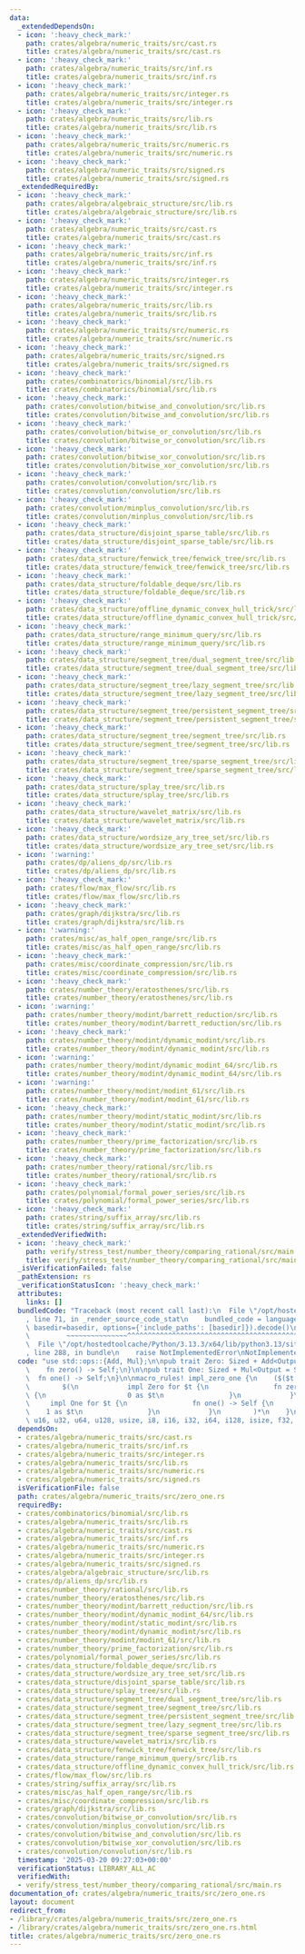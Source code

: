 ```yaml
---
data:
  _extendedDependsOn:
  - icon: ':heavy_check_mark:'
    path: crates/algebra/numeric_traits/src/cast.rs
    title: crates/algebra/numeric_traits/src/cast.rs
  - icon: ':heavy_check_mark:'
    path: crates/algebra/numeric_traits/src/inf.rs
    title: crates/algebra/numeric_traits/src/inf.rs
  - icon: ':heavy_check_mark:'
    path: crates/algebra/numeric_traits/src/integer.rs
    title: crates/algebra/numeric_traits/src/integer.rs
  - icon: ':heavy_check_mark:'
    path: crates/algebra/numeric_traits/src/lib.rs
    title: crates/algebra/numeric_traits/src/lib.rs
  - icon: ':heavy_check_mark:'
    path: crates/algebra/numeric_traits/src/numeric.rs
    title: crates/algebra/numeric_traits/src/numeric.rs
  - icon: ':heavy_check_mark:'
    path: crates/algebra/numeric_traits/src/signed.rs
    title: crates/algebra/numeric_traits/src/signed.rs
  _extendedRequiredBy:
  - icon: ':heavy_check_mark:'
    path: crates/algebra/algebraic_structure/src/lib.rs
    title: crates/algebra/algebraic_structure/src/lib.rs
  - icon: ':heavy_check_mark:'
    path: crates/algebra/numeric_traits/src/cast.rs
    title: crates/algebra/numeric_traits/src/cast.rs
  - icon: ':heavy_check_mark:'
    path: crates/algebra/numeric_traits/src/inf.rs
    title: crates/algebra/numeric_traits/src/inf.rs
  - icon: ':heavy_check_mark:'
    path: crates/algebra/numeric_traits/src/integer.rs
    title: crates/algebra/numeric_traits/src/integer.rs
  - icon: ':heavy_check_mark:'
    path: crates/algebra/numeric_traits/src/lib.rs
    title: crates/algebra/numeric_traits/src/lib.rs
  - icon: ':heavy_check_mark:'
    path: crates/algebra/numeric_traits/src/numeric.rs
    title: crates/algebra/numeric_traits/src/numeric.rs
  - icon: ':heavy_check_mark:'
    path: crates/algebra/numeric_traits/src/signed.rs
    title: crates/algebra/numeric_traits/src/signed.rs
  - icon: ':heavy_check_mark:'
    path: crates/combinatorics/binomial/src/lib.rs
    title: crates/combinatorics/binomial/src/lib.rs
  - icon: ':heavy_check_mark:'
    path: crates/convolution/bitwise_and_convolution/src/lib.rs
    title: crates/convolution/bitwise_and_convolution/src/lib.rs
  - icon: ':heavy_check_mark:'
    path: crates/convolution/bitwise_or_convolution/src/lib.rs
    title: crates/convolution/bitwise_or_convolution/src/lib.rs
  - icon: ':heavy_check_mark:'
    path: crates/convolution/bitwise_xor_convolution/src/lib.rs
    title: crates/convolution/bitwise_xor_convolution/src/lib.rs
  - icon: ':heavy_check_mark:'
    path: crates/convolution/convolution/src/lib.rs
    title: crates/convolution/convolution/src/lib.rs
  - icon: ':heavy_check_mark:'
    path: crates/convolution/minplus_convolution/src/lib.rs
    title: crates/convolution/minplus_convolution/src/lib.rs
  - icon: ':heavy_check_mark:'
    path: crates/data_structure/disjoint_sparse_table/src/lib.rs
    title: crates/data_structure/disjoint_sparse_table/src/lib.rs
  - icon: ':heavy_check_mark:'
    path: crates/data_structure/fenwick_tree/fenwick_tree/src/lib.rs
    title: crates/data_structure/fenwick_tree/fenwick_tree/src/lib.rs
  - icon: ':heavy_check_mark:'
    path: crates/data_structure/foldable_deque/src/lib.rs
    title: crates/data_structure/foldable_deque/src/lib.rs
  - icon: ':heavy_check_mark:'
    path: crates/data_structure/offline_dynamic_convex_hull_trick/src/lib.rs
    title: crates/data_structure/offline_dynamic_convex_hull_trick/src/lib.rs
  - icon: ':heavy_check_mark:'
    path: crates/data_structure/range_minimum_query/src/lib.rs
    title: crates/data_structure/range_minimum_query/src/lib.rs
  - icon: ':heavy_check_mark:'
    path: crates/data_structure/segment_tree/dual_segment_tree/src/lib.rs
    title: crates/data_structure/segment_tree/dual_segment_tree/src/lib.rs
  - icon: ':heavy_check_mark:'
    path: crates/data_structure/segment_tree/lazy_segment_tree/src/lib.rs
    title: crates/data_structure/segment_tree/lazy_segment_tree/src/lib.rs
  - icon: ':heavy_check_mark:'
    path: crates/data_structure/segment_tree/persistent_segment_tree/src/lib.rs
    title: crates/data_structure/segment_tree/persistent_segment_tree/src/lib.rs
  - icon: ':heavy_check_mark:'
    path: crates/data_structure/segment_tree/segment_tree/src/lib.rs
    title: crates/data_structure/segment_tree/segment_tree/src/lib.rs
  - icon: ':heavy_check_mark:'
    path: crates/data_structure/segment_tree/sparse_segment_tree/src/lib.rs
    title: crates/data_structure/segment_tree/sparse_segment_tree/src/lib.rs
  - icon: ':heavy_check_mark:'
    path: crates/data_structure/splay_tree/src/lib.rs
    title: crates/data_structure/splay_tree/src/lib.rs
  - icon: ':heavy_check_mark:'
    path: crates/data_structure/wavelet_matrix/src/lib.rs
    title: crates/data_structure/wavelet_matrix/src/lib.rs
  - icon: ':heavy_check_mark:'
    path: crates/data_structure/wordsize_ary_tree_set/src/lib.rs
    title: crates/data_structure/wordsize_ary_tree_set/src/lib.rs
  - icon: ':warning:'
    path: crates/dp/aliens_dp/src/lib.rs
    title: crates/dp/aliens_dp/src/lib.rs
  - icon: ':heavy_check_mark:'
    path: crates/flow/max_flow/src/lib.rs
    title: crates/flow/max_flow/src/lib.rs
  - icon: ':heavy_check_mark:'
    path: crates/graph/dijkstra/src/lib.rs
    title: crates/graph/dijkstra/src/lib.rs
  - icon: ':warning:'
    path: crates/misc/as_half_open_range/src/lib.rs
    title: crates/misc/as_half_open_range/src/lib.rs
  - icon: ':heavy_check_mark:'
    path: crates/misc/coordinate_compression/src/lib.rs
    title: crates/misc/coordinate_compression/src/lib.rs
  - icon: ':heavy_check_mark:'
    path: crates/number_theory/eratosthenes/src/lib.rs
    title: crates/number_theory/eratosthenes/src/lib.rs
  - icon: ':warning:'
    path: crates/number_theory/modint/barrett_reduction/src/lib.rs
    title: crates/number_theory/modint/barrett_reduction/src/lib.rs
  - icon: ':heavy_check_mark:'
    path: crates/number_theory/modint/dynamic_modint/src/lib.rs
    title: crates/number_theory/modint/dynamic_modint/src/lib.rs
  - icon: ':warning:'
    path: crates/number_theory/modint/dynamic_modint_64/src/lib.rs
    title: crates/number_theory/modint/dynamic_modint_64/src/lib.rs
  - icon: ':warning:'
    path: crates/number_theory/modint/modint_61/src/lib.rs
    title: crates/number_theory/modint/modint_61/src/lib.rs
  - icon: ':heavy_check_mark:'
    path: crates/number_theory/modint/static_modint/src/lib.rs
    title: crates/number_theory/modint/static_modint/src/lib.rs
  - icon: ':heavy_check_mark:'
    path: crates/number_theory/prime_factorization/src/lib.rs
    title: crates/number_theory/prime_factorization/src/lib.rs
  - icon: ':heavy_check_mark:'
    path: crates/number_theory/rational/src/lib.rs
    title: crates/number_theory/rational/src/lib.rs
  - icon: ':heavy_check_mark:'
    path: crates/polynomial/formal_power_series/src/lib.rs
    title: crates/polynomial/formal_power_series/src/lib.rs
  - icon: ':heavy_check_mark:'
    path: crates/string/suffix_array/src/lib.rs
    title: crates/string/suffix_array/src/lib.rs
  _extendedVerifiedWith:
  - icon: ':heavy_check_mark:'
    path: verify/stress_test/number_theory/comparing_rational/src/main.rs
    title: verify/stress_test/number_theory/comparing_rational/src/main.rs
  _isVerificationFailed: false
  _pathExtension: rs
  _verificationStatusIcon: ':heavy_check_mark:'
  attributes:
    links: []
  bundledCode: "Traceback (most recent call last):\n  File \"/opt/hostedtoolcache/Python/3.13.3/x64/lib/python3.13/site-packages/onlinejudge_verify/documentation/build.py\"\
    , line 71, in _render_source_code_stat\n    bundled_code = language.bundle(stat.path,\
    \ basedir=basedir, options={'include_paths': [basedir]}).decode()\n          \
    \         ~~~~~~~~~~~~~~~^^^^^^^^^^^^^^^^^^^^^^^^^^^^^^^^^^^^^^^^^^^^^^^^^^^^^^^^^^^^^^^^^^\n\
    \  File \"/opt/hostedtoolcache/Python/3.13.3/x64/lib/python3.13/site-packages/onlinejudge_verify/languages/rust.py\"\
    , line 288, in bundle\n    raise NotImplementedError\nNotImplementedError\n"
  code: "use std::ops::{Add, Mul};\n\npub trait Zero: Sized + Add<Output = Self> {\n\
    \    fn zero() -> Self;\n}\n\npub trait One: Sized + Mul<Output = Self> {\n  \
    \  fn one() -> Self;\n}\n\nmacro_rules! impl_zero_one {\n    ($($t:ty),*) => {\n\
    \        $(\n            impl Zero for $t {\n                fn zero() -> Self\
    \ {\n                    0 as $t\n                }\n            }\n\n       \
    \     impl One for $t {\n                fn one() -> Self {\n                \
    \    1 as $t\n                }\n            }\n        )*\n    }\n}\n\nimpl_zero_one!(u8,\
    \ u16, u32, u64, u128, usize, i8, i16, i32, i64, i128, isize, f32, f64);\n"
  dependsOn:
  - crates/algebra/numeric_traits/src/cast.rs
  - crates/algebra/numeric_traits/src/inf.rs
  - crates/algebra/numeric_traits/src/integer.rs
  - crates/algebra/numeric_traits/src/lib.rs
  - crates/algebra/numeric_traits/src/numeric.rs
  - crates/algebra/numeric_traits/src/signed.rs
  isVerificationFile: false
  path: crates/algebra/numeric_traits/src/zero_one.rs
  requiredBy:
  - crates/combinatorics/binomial/src/lib.rs
  - crates/algebra/numeric_traits/src/lib.rs
  - crates/algebra/numeric_traits/src/cast.rs
  - crates/algebra/numeric_traits/src/inf.rs
  - crates/algebra/numeric_traits/src/numeric.rs
  - crates/algebra/numeric_traits/src/integer.rs
  - crates/algebra/numeric_traits/src/signed.rs
  - crates/algebra/algebraic_structure/src/lib.rs
  - crates/dp/aliens_dp/src/lib.rs
  - crates/number_theory/rational/src/lib.rs
  - crates/number_theory/eratosthenes/src/lib.rs
  - crates/number_theory/modint/barrett_reduction/src/lib.rs
  - crates/number_theory/modint/dynamic_modint_64/src/lib.rs
  - crates/number_theory/modint/static_modint/src/lib.rs
  - crates/number_theory/modint/dynamic_modint/src/lib.rs
  - crates/number_theory/modint/modint_61/src/lib.rs
  - crates/number_theory/prime_factorization/src/lib.rs
  - crates/polynomial/formal_power_series/src/lib.rs
  - crates/data_structure/foldable_deque/src/lib.rs
  - crates/data_structure/wordsize_ary_tree_set/src/lib.rs
  - crates/data_structure/disjoint_sparse_table/src/lib.rs
  - crates/data_structure/splay_tree/src/lib.rs
  - crates/data_structure/segment_tree/dual_segment_tree/src/lib.rs
  - crates/data_structure/segment_tree/segment_tree/src/lib.rs
  - crates/data_structure/segment_tree/persistent_segment_tree/src/lib.rs
  - crates/data_structure/segment_tree/lazy_segment_tree/src/lib.rs
  - crates/data_structure/segment_tree/sparse_segment_tree/src/lib.rs
  - crates/data_structure/wavelet_matrix/src/lib.rs
  - crates/data_structure/fenwick_tree/fenwick_tree/src/lib.rs
  - crates/data_structure/range_minimum_query/src/lib.rs
  - crates/data_structure/offline_dynamic_convex_hull_trick/src/lib.rs
  - crates/flow/max_flow/src/lib.rs
  - crates/string/suffix_array/src/lib.rs
  - crates/misc/as_half_open_range/src/lib.rs
  - crates/misc/coordinate_compression/src/lib.rs
  - crates/graph/dijkstra/src/lib.rs
  - crates/convolution/bitwise_or_convolution/src/lib.rs
  - crates/convolution/minplus_convolution/src/lib.rs
  - crates/convolution/bitwise_and_convolution/src/lib.rs
  - crates/convolution/bitwise_xor_convolution/src/lib.rs
  - crates/convolution/convolution/src/lib.rs
  timestamp: '2025-03-20 09:27:03+00:00'
  verificationStatus: LIBRARY_ALL_AC
  verifiedWith:
  - verify/stress_test/number_theory/comparing_rational/src/main.rs
documentation_of: crates/algebra/numeric_traits/src/zero_one.rs
layout: document
redirect_from:
- /library/crates/algebra/numeric_traits/src/zero_one.rs
- /library/crates/algebra/numeric_traits/src/zero_one.rs.html
title: crates/algebra/numeric_traits/src/zero_one.rs
---
```

